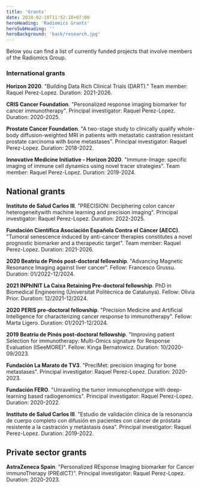 ```yaml
---
title: 'Grants'
date: 2018-02-10T11:52:18+07:00
heroHeading: 'Radiomics Grants'
heroSubHeading: ''
heroBackground: 'back/research.jpg'
---
```


Below you can find a list of currently funded projects that involve members of the Radiomics Group.


### International grants
**Horizon 2020**. "Building Data Rich Clinical Trials (DART)." Team member: Raquel Perez-Lopez. Duration: 2021-2026.

**CRIS Cancer Foundation**. "Personalized response imaging biomarker for cancer immunotherapy". Principal investigator: Raquel Perez-Lopez. Duration: 2020-2025.

**Prostate Cancer Foundation**. "A two-stage study to clinically qualify whole-body diffusion-weighted MRI in patients with metastatic castration resistant prostate carcinoma with bone metastases". Principal investigator: Raquel Perez-Lopez. Duration: 2018-2022. 

**Innovative Medicine Initiative - Horizon 2020**. "Immune-Image: specific imaging of immune cell dynamics using novel tracer strategies". Team member: Raquel Perez-Lopez. Duration: 2019-2024. 


## National grants
**Instituto de Salud Carlos III**. "PRECISION: Deciphering colon cancer heterogeneitywith machine learning and precision imaging". Principal investigator: Raquel Perez-Lopez. Duration: 2022-2025.

**Fundación Científica Asociación Española Contra el Cáncer (AECC)**. "Tumoral senescence induced by anti-cancer therapies constitutes a novel prognostic biomarker and a therapeutic target". Team member: Raquel Perez-Lopez. Duration: 2021-2026.

**2020 Beatriu de Pinós post-doctoral fellowship**. "Advancing Magnetic Resonance Imaging against liver cancer". Fellow: Francesco Grussu. Duration: 01/2022-12/2024.

**2021 INPhINIT La Caixa Retaining Pre-doctoral fellowship**. PhD in Biomedical Engineering (Universitat Politècnica de Catalunya). Fellow: Olivia Prior. Duration: 12/2021-12/2024.

**2020 PERIS pre-doctoral fellowship**. "Precision Medicine and Artificial Intelligence for characterizing cancer response to immunotherapy". Fellow: Marta Ligero. Duration: 01/2021-12/2024.

**2019 Beatriu de Pinós post-doctoral fellowship**. "Improving patient Selection for immunotherapy: Multi-Omics signature for Response Evaluation (ISeeMORE)". Fellow: Kinga Bernatowicz. Duration: 10/2020-09/2023.

**Fundación La Marato de TV3**. "PrecIMet: precision imaging for bone metastases". Principal investigator: Raquel Perez-Lopez. Duration: 2020-2023.

**Fundación FERO**. "Unraveling the tumor immunophenotype with deep-learning based radiogenomics". Principal investigator: Raquel Perez-Lopez. Duration: 2020-2022.

**Instituto de Salud Carlos III**. "Estudio de validación clínica de la resonancia de cuerpo completo con difusión en pacientes con cáncer de próstata resistente a la castración y metástasis ósea". Principal investigator: Raquel Perez-Lopez. Duration: 2019-2022.


## Private sector grants
**AstraZeneca Spain**. "Personalized REsponse Imaging biomarker for Cancer immunoTherapy (PREdICT)". Principal investigator: Raquel Perez-Lopez. Duration: 2020-2023.


